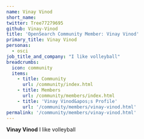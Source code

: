 ```yaml
---
name: Vinay Vinod
short_name:
twitter: Tree77279695
github: Vinay-Vinod
title: 'OpenSearch Community Member: Vinay Vinod'
primary_title: Vinay Vinod
personas:
  - osci
job_title_and_company: "I like volleyball"
breadcrumbs:
  icon: community
  items:
    - title: Community
      url: /community/index.html
    - title: Members
      url: /community/members/index.html
    - title: 'Vinay Vinod&apos;s Profile'
      url: '/community/members/vinay-vinod.html'
permalink: '/community/members/vinay-vinod.html'
---
```


**Vinay Vinod** I like volleyball
